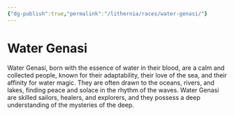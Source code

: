 ```yaml
---
{"dg-publish":true,"permalink":"/lithernia/races/water-genasi/"}
---
```



# Water Genasi

Water Genasi,  born with the essence of water in their blood,  are a calm and collected people,  known for their adaptability,  their love of the sea,  and their affinity for water magic.  They are often drawn to the oceans,  rivers,  and lakes,  finding peace and solace in the rhythm of the waves.  Water Genasi are skilled sailors,  healers,  and explorers,  and they possess a deep understanding of the mysteries of the deep. 
